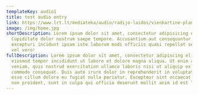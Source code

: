 ```yaml
---
templateKey: audio1
title: test audio entry
link: https://www.lrt.lt/mediateka/audio/radijo-laidos/vienkartine-planeta
image: /img/home.jpg
shortDescription: Lorem ipsum dolor sit amet, consectetur adipisicing elit.
  Cupiditate dolor nostrum saepe tempore. Accusantium aut consequuntur, error,
  excepturi incidunt ipsam iste laborum modi officiis quasi repellat sed totam
  vel vero!
fullDescription: Lorem ipsum dolor sit amet, consectetur adipiscing elit, sed do
  eiusmod tempor incididunt ut labore et dolore magna aliqua. Ut enim ad minim
  veniam, quis nostrud exercitation ullamco laboris nisi ut aliquip ex ea
  commodo consequat. Duis aute irure dolor in reprehenderit in voluptate velit
  esse cillum dolore eu fugiat nulla pariatur. Excepteur sint occaecat cupidatat
  non proident, sunt in culpa qui officia deserunt mollit anim id est laborum
---
```


